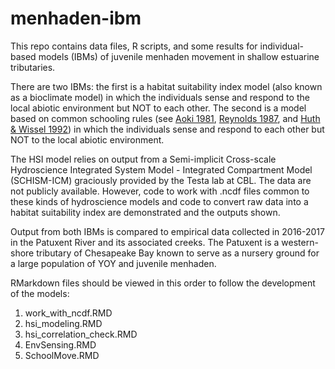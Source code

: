 # menhaden-ibm

This repo contains data files, R scripts, and some results for individual-based models (IBMs) of juvenile menhaden movement in shallow estuarine tributaries. 

There are two IBMs: the first is a habitat suitability index model (also known as a bioclimate model) in which the individuals sense and respond to the local abiotic environment but NOT to each other. The second is a model based on common schooling rules (see  [Aoki 1981](https://www.jstage.jst.go.jp/article/suisan1932/48/8/48_8_1081/_article), [Reynolds 1987](https://dl.acm.org/doi/10.1145/37402.37406), and [Huth & Wissel 1992](https://www.sciencedirect.com/science/article/abs/pii/S0022519305806812)) in which the individuals sense and respond to each other but NOT to the local abiotic environment.

The HSI model relies on output from a Semi-implicit Cross-scale Hydroscience Integrated System Model - Integrated Compartment Model (SCHISM-ICM) graciously provided by the Testa lab at CBL. The data are not publicly available. However, code to work with .ncdf files common to these kinds of hydroscience models and code to convert raw data into a habitat suitability index are demonstrated and the outputs shown.

Output from both IBMs is compared to empirical data collected in 2016-2017 in the Patuxent River and its associated creeks. The Patuxent is a western-shore tributary of Chesapeake Bay known to serve as a nursery ground for a large population of YOY and juvenile menhaden.

RMarkdown files should be viewed in this order to follow the development of the models:
1. work_with_ncdf.RMD
2. hsi_modeling.RMD
3. hsi_correlation_check.RMD
4. EnvSensing.RMD
5. SchoolMove.RMD
